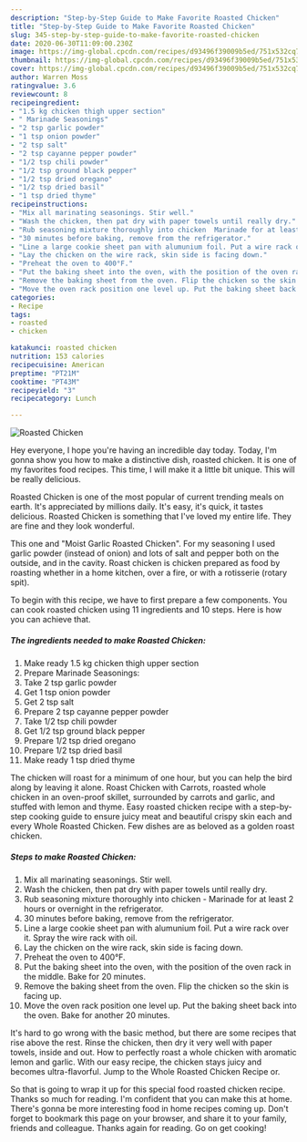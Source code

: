 ```yaml
---
description: "Step-by-Step Guide to Make Favorite Roasted Chicken"
title: "Step-by-Step Guide to Make Favorite Roasted Chicken"
slug: 345-step-by-step-guide-to-make-favorite-roasted-chicken
date: 2020-06-30T11:09:00.230Z
image: https://img-global.cpcdn.com/recipes/d93496f39009b5ed/751x532cq70/roasted-chicken-recipe-main-photo.jpg
thumbnail: https://img-global.cpcdn.com/recipes/d93496f39009b5ed/751x532cq70/roasted-chicken-recipe-main-photo.jpg
cover: https://img-global.cpcdn.com/recipes/d93496f39009b5ed/751x532cq70/roasted-chicken-recipe-main-photo.jpg
author: Warren Moss
ratingvalue: 3.6
reviewcount: 8
recipeingredient:
- "1.5 kg chicken thigh upper section"
- " Marinade Seasonings"
- "2 tsp garlic powder"
- "1 tsp onion powder"
- "2 tsp salt"
- "2 tsp cayanne pepper powder"
- "1/2 tsp chili powder"
- "1/2 tsp ground black pepper"
- "1/2 tsp dried oregano"
- "1/2 tsp dried basil"
- "1 tsp dried thyme"
recipeinstructions:
- "Mix all marinating seasonings. Stir well."
- "Wash the chicken, then pat dry with paper towels until really dry."
- "Rub seasoning mixture thoroughly into chicken  Marinade for at least 2 hours or overnight in the refrigerator."
- "30 minutes before baking, remove from the refrigerator."
- "Line a large cookie sheet pan with alumunium foil. Put a wire rack over it. Spray the wire rack with oil."
- "Lay the chicken on the wire rack, skin side is facing down."
- "Preheat the oven to 400°F."
- "Put the baking sheet into the oven, with the position of the oven rack in the middle. Bake for 20 minutes."
- "Remove the baking sheet from the oven. Flip the chicken so the skin is facing up."
- "Move the oven rack position one level up. Put the baking sheet back into the oven. Bake for another 20 minutes."
categories:
- Recipe
tags:
- roasted
- chicken

katakunci: roasted chicken 
nutrition: 153 calories
recipecuisine: American
preptime: "PT21M"
cooktime: "PT43M"
recipeyield: "3"
recipecategory: Lunch

---
```



![Roasted Chicken](https://img-global.cpcdn.com/recipes/d93496f39009b5ed/751x532cq70/roasted-chicken-recipe-main-photo.jpg)

Hey everyone, I hope you're having an incredible day today. Today, I'm gonna show you how to make a distinctive dish, roasted chicken. It is one of my favorites food recipes. This time, I will make it a little bit unique. This will be really delicious.

Roasted Chicken is one of the most popular of current trending meals on earth. It's appreciated by millions daily. It's easy, it's quick, it tastes delicious. Roasted Chicken is something that I've loved my entire life. They are fine and they look wonderful.

This one and &#34;Moist Garlic Roasted Chicken&#34;. For my seasoning I used garlic powder (instead of onion) and lots of salt and pepper both on the outside, and in the cavity. Roast chicken is chicken prepared as food by roasting whether in a home kitchen, over a fire, or with a rotisserie (rotary spit).


To begin with this recipe, we have to first prepare a few components. You can cook roasted chicken using 11 ingredients and 10 steps. Here is how you can achieve that.

<!--inarticleads1-->

##### The ingredients needed to make Roasted Chicken:

1. Make ready 1.5 kg chicken thigh upper section
1. Prepare  Marinade Seasonings:
1. Take 2 tsp garlic powder
1. Get 1 tsp onion powder
1. Get 2 tsp salt
1. Prepare 2 tsp cayanne pepper powder
1. Take 1/2 tsp chili powder
1. Get 1/2 tsp ground black pepper
1. Prepare 1/2 tsp dried oregano
1. Prepare 1/2 tsp dried basil
1. Make ready 1 tsp dried thyme


The chicken will roast for a minimum of one hour, but you can help the bird along by leaving it alone. Roast Chicken with Carrots, roasted whole chicken in an oven-proof skillet, surrounded by carrots and garlic, and stuffed with lemon and thyme. Easy roasted chicken recipe with a step-by-step cooking guide to ensure juicy meat and beautiful crispy skin each and every Whole Roasted Chicken. Few dishes are as beloved as a golden roast chicken. 

<!--inarticleads2-->

##### Steps to make Roasted Chicken:

1. Mix all marinating seasonings. Stir well.
1. Wash the chicken, then pat dry with paper towels until really dry.
1. Rub seasoning mixture thoroughly into chicken  - Marinade for at least 2 hours or overnight in the refrigerator.
1. 30 minutes before baking, remove from the refrigerator.
1. Line a large cookie sheet pan with alumunium foil. Put a wire rack over it. Spray the wire rack with oil.
1. Lay the chicken on the wire rack, skin side is facing down.
1. Preheat the oven to 400°F.
1. Put the baking sheet into the oven, with the position of the oven rack in the middle. Bake for 20 minutes.
1. Remove the baking sheet from the oven. Flip the chicken so the skin is facing up.
1. Move the oven rack position one level up. Put the baking sheet back into the oven. Bake for another 20 minutes.


It&#39;s hard to go wrong with the basic method, but there are some recipes that rise above the rest. Rinse the chicken, then dry it very well with paper towels, inside and out. How to perfectly roast a whole chicken with aromatic lemon and garlic. With our easy recipe, the chicken stays juicy and becomes ultra-flavorful. Jump to the Whole Roasted Chicken Recipe or. 

So that is going to wrap it up for this special food roasted chicken recipe. Thanks so much for reading. I'm confident that you can make this at home. There's gonna be more interesting food in home recipes coming up. Don't forget to bookmark this page on your browser, and share it to your family, friends and colleague. Thanks again for reading. Go on get cooking!

